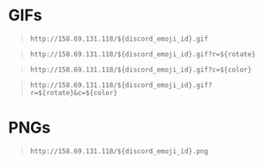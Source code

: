 # GIFs
> ```http://158.69.131.118/${discord_emoji_id}.gif```

> ```http://158.69.131.118/${discord_emoji_id}.gif?r=${rotate}```

> ```http://158.69.131.118/${discord_emoji_id}.gif?c=${color}```

> ```http://158.69.131.118/${discord_emoji_id}.gif?r=${rotate}&c=${color}```

# PNGs
> ```http://158.69.131.118/${discord_emoji_id}.png```
